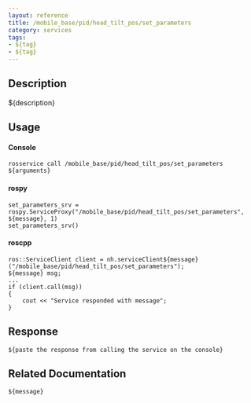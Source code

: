 ```yaml
---
layout: reference
title: /mobile_base/pid/head_tilt_pos/set_parameters
category: services
tags: 
- ${tag} 
- ${tag}
---
```


## Description
${description}

## Usage
#### Console
```
rosservice call /mobile_base/pid/head_tilt_pos/set_parameters ${arguments}
```

#### rospy
```
set_parameters_srv = rospy.ServiceProxy("/mobile_base/pid/head_tilt_pos/set_parameters", ${message}, 1)
set_parameters_srv()
```

#### roscpp
```
ros::ServiceClient client = nh.serviceClient${message}("/mobile_base/pid/head_tilt_pos/set_parameters");
${message} msg;
...
if (client.call(msg))
{
    cout << "Service responded with message";
}
```

## Response
```
${paste the response from calling the service on the console}
```

## Related Documentation
``${message}``
